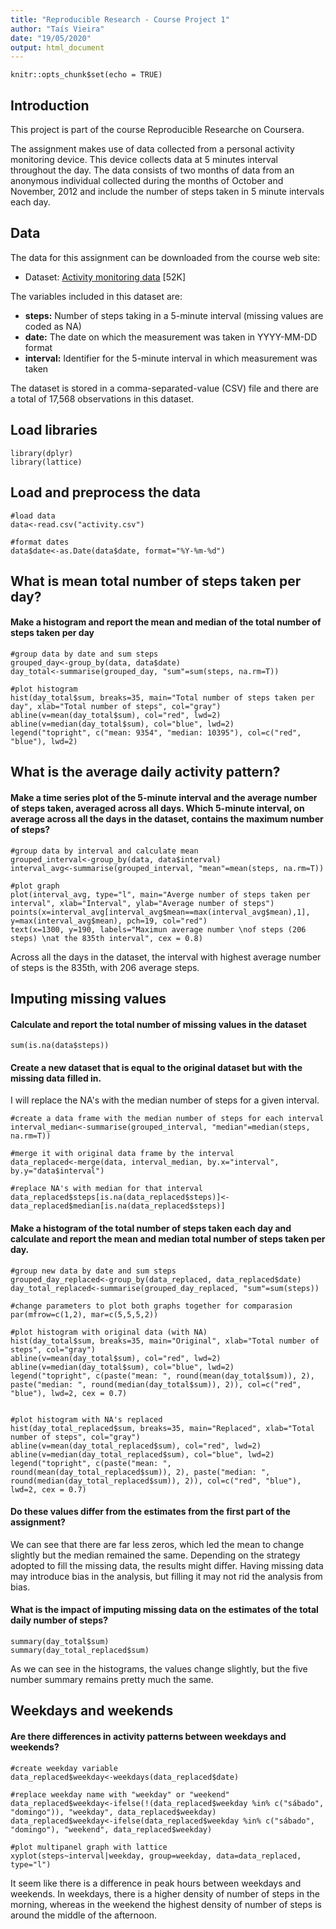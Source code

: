 ```yaml
---
title: "Reproducible Research - Course Project 1"
author: "Taís Vieira"
date: "19/05/2020"
output: html_document
---
```


```{r setup, include=FALSE}
knitr::opts_chunk$set(echo = TRUE)
```

## Introduction

This project is part of the course Reproducible Researche on Coursera.

The assignment makes use of data collected from a personal activity monitoring device. This device collects data at 5 minutes interval throughout the day. The data consists of two months of data from an anonymous individual collected during the months of October and November, 2012 and include the number of steps taken in 5 minute intervals each day.


## Data

The data for this assignment can be downloaded from the course web site:

- Dataset: [Activity monitoring data](https://d396qusza40orc.cloudfront.net/repdata%2Fdata%2Factivity.zip) [52K]

The variables included in this dataset are:

- **steps:** Number of steps taking in a 5-minute interval (missing values are coded as NA)
- **date:** The date on which the measurement was taken in YYYY-MM-DD format
- **interval:** Identifier for the 5-minute interval in which measurement was taken

The dataset is stored in a comma-separated-value (CSV) file and there are a total of 17,568 observations in this dataset.


## Load libraries

```{r, warning = FALSE, message = FALSE}
library(dplyr)
library(lattice)
```


## Load and preprocess the data

```{r}
#load data
data<-read.csv("activity.csv") 

#format dates
data$date<-as.Date(data$date, format="%Y-%m-%d")   
```


## What is mean total number of steps taken per day?

#### Make a histogram and report the mean and median of the total number of steps taken per day

```{r echo=TRUE}
#group data by date and sum steps
grouped_day<-group_by(data, data$date)
day_total<-summarise(grouped_day, "sum"=sum(steps, na.rm=T))

#plot histogram
hist(day_total$sum, breaks=35, main="Total number of steps taken per day", xlab="Total number of steps", col="gray")
abline(v=mean(day_total$sum), col="red", lwd=2)
abline(v=median(day_total$sum), col="blue", lwd=2)
legend("topright", c("mean: 9354", "median: 10395"), col=c("red", "blue"), lwd=2)
```


## What is the average daily activity pattern?

#### Make a time series plot of the 5-minute interval and the average number of steps taken, averaged across all days. Which 5-minute interval, on average across all the days in the dataset, contains the maximum number of steps?

```{r echo=TRUE}
#group data by interval and calculate mean
grouped_interval<-group_by(data, data$interval)
interval_avg<-summarise(grouped_interval, "mean"=mean(steps, na.rm=T))

#plot graph
plot(interval_avg, type="l", main="Averge number of steps taken per interval", xlab="Interval", ylab="Average number of steps")
points(x=interval_avg[interval_avg$mean==max(interval_avg$mean),1], y=max(interval_avg$mean), pch=19, col="red")
text(x=1300, y=190, labels="Maximun average number \nof steps (206 steps) \nat the 835th interval", cex = 0.8)
```

Across all the days in the dataset, the interval with highest average number of steps is the 835th, with 206 average steps.


## Imputing missing values

#### Calculate and report the total number of missing values in the dataset

```{r echo=TRUE}
sum(is.na(data$steps))
```




#### Create a new dataset that is equal to the original dataset but with the missing data filled in. 

I will replace the NA's with the median number of steps for a given interval.

```{r echo=TRUE}
#create a data frame with the median number of steps for each interval
interval_median<-summarise(grouped_interval, "median"=median(steps, na.rm=T)) 

#merge it with original data frame by the interval
data_replaced<-merge(data, interval_median, by.x="interval", by.y="data$interval") 

#replace NA's with median for that interval
data_replaced$steps[is.na(data_replaced$steps)]<-data_replaced$median[is.na(data_replaced$steps)]    
```


#### Make a histogram of the total number of steps taken each day and calculate and report the mean and median total number of steps taken per day. 

```{r echo=TRUE}
#group new data by date and sum steps
grouped_day_replaced<-group_by(data_replaced, data_replaced$date)
day_total_replaced<-summarise(grouped_day_replaced, "sum"=sum(steps))

#change parameters to plot both graphs together for comparasion
par(mfrow=c(1,2), mar=c(5,5,5,2))

#plot histogram with original data (with NA)
hist(day_total$sum, breaks=35, main="Original", xlab="Total number of steps", col="gray")
abline(v=mean(day_total$sum), col="red", lwd=2)
abline(v=median(day_total$sum), col="blue", lwd=2)
legend("topright", c(paste("mean: ", round(mean(day_total$sum)), 2), paste("median: ", round(median(day_total$sum)), 2)), col=c("red", "blue"), lwd=2, cex = 0.7)


#plot histogram with NA's replaced
hist(day_total_replaced$sum, breaks=35, main="Replaced", xlab="Total number of steps", col="gray")
abline(v=mean(day_total_replaced$sum), col="red", lwd=2)
abline(v=median(day_total_replaced$sum), col="blue", lwd=2)
legend("topright", c(paste("mean: ", round(mean(day_total_replaced$sum)), 2), paste("median: ", round(median(day_total_replaced$sum)), 2)), col=c("red", "blue"), lwd=2, cex = 0.7)
```


#### Do these values differ from the estimates from the first part of the assignment? 

We can see that there are far less zeros, which led the mean to change slightly but the median remained the same. Depending on the strategy adopted to fill the missing data, the results might differ. Having missing data may introduce bias in the analysis, but filling it may not rid the analysis from bias.


#### What is the impact of imputing missing data on the estimates of the total daily number of steps?

```{r echo=TRUE}
summary(day_total$sum)
summary(day_total_replaced$sum)
```

As we can see in the histograms, the values change slightly, but the five number summary remains pretty much the same.


## Weekdays and weekends


#### Are there differences in activity patterns between weekdays and weekends?

```{r echo=TRUE}
#create weekday variable
data_replaced$weekday<-weekdays(data_replaced$date)

#replace weekday name with "weekday" or "weekend"
data_replaced$weekday<-ifelse(!(data_replaced$weekday %in% c("sábado", "domingo")), "weekday", data_replaced$weekday)
data_replaced$weekday<-ifelse(data_replaced$weekday %in% c("sábado", "domingo"), "weekend", data_replaced$weekday)

#plot multipanel graph with lattice
xyplot(steps~interval|weekday, group=weekday, data=data_replaced, type="l")
```

It seem like there is a difference in peak hours between weekdays and weekends. In weekdays, there is a higher density of number of steps in the morning, whereas in the weekend the highest density of number of steps is around the middle of the afternoon.  




















